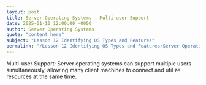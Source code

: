 ```yaml
---
layout: post
title: Server Operating Systems - Multi-user Support
date: 2025-01-10 12:00:00 -0000
author: Server Operating Systems
quote: "content here"
subject: "Lesson 12 Identifying OS Types and Features"
permalink: "/Lesson 12 Identifying OS Types and Features/Server Operating Systems/Server Operating Systems - Multi-user Support"
---
```


Multi-user Support: Server operating systems can support multiple users simultaneously, allowing many client machines to connect and utilize resources at the same time.
